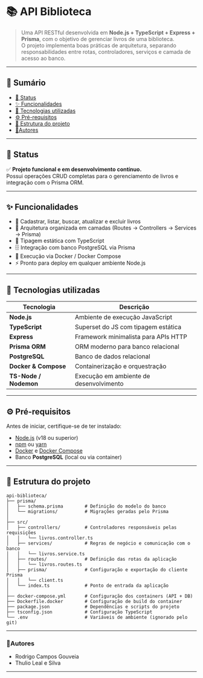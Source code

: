 # 📚 API Biblioteca

> Uma API RESTful desenvolvida em **Node.js + TypeScript + Express + Prisma**, com o objetivo de gerenciar livros de uma biblioteca.  
> O projeto implementa boas práticas de arquitetura, separando responsabilidades entre rotas, controladores, serviços e camada de acesso ao banco.

---

## 🧭 Sumário

- [📌 Status](#-status)
- [✨ Funcionalidades](#-funcionalidades)
- [🧱 Tecnologias utilizadas](#-tecnologias-utilizadas)
- [⚙️ Pré-requisitos](#️-pré-requisitos)
- [📁 Estrutura do projeto](#-estrutura-do-projeto)
- [🔹Autores](#-autores)

---

## 📌 Status

✅ **Projeto funcional e em desenvolvimento contínuo.**  
Possui operações CRUD completas para o gerenciamento de livros e integração com o Prisma ORM.

---

## ✨ Funcionalidades

- 📖 Cadastrar, listar, buscar, atualizar e excluir livros  
- 🧩 Arquitetura organizada em camadas (Routes → Controllers → Services → Prisma)  
- 🔧 Tipagem estática com TypeScript  
- 🗄 Integração com banco PostgreSQL via Prisma  
- 🐳 Execução via Docker / Docker Compose  
- ⚡️ Pronto para deploy em qualquer ambiente Node.js

---

## 🧱 Tecnologias utilizadas

| Tecnologia | Descrição |
|-------------|------------|
| **Node.js** | Ambiente de execução JavaScript |
| **TypeScript** | Superset do JS com tipagem estática |
| **Express** | Framework minimalista para APIs HTTP |
| **Prisma ORM** | ORM moderno para banco relacional |
| **PostgreSQL** | Banco de dados relacional |
| **Docker & Compose** | Containerização e orquestração |
| **TS-Node / Nodemon** | Execução em ambiente de desenvolvimento |

---

## ⚙️ Pré-requisitos

Antes de iniciar, certifique-se de ter instalado:

- [Node.js](https://nodejs.org/en/) (v18 ou superior)  
- [npm](https://www.npmjs.com/) ou [yarn](https://yarnpkg.com/)  
- [Docker](https://www.docker.com/) e [Docker Compose](https://docs.docker.com/compose/)  
- Banco **PostgreSQL** (local ou via container)

---

## 📁 Estrutura do projeto
```
api-biblioteca/
├── prisma/
│   ├── schema.prisma        # Definição do modelo do banco
│   └── migrations/          # Migrações geradas pelo Prisma
│
├── src/
│   ├── controllers/         # Controladores responsáveis pelas requisições
│   │   └── livros.controller.ts
│   ├── services/            # Regras de negócio e comunicação com o banco
│   │   └── livros.service.ts
│   ├── routes/              # Definição das rotas da aplicação
│   │   └── livros.routes.ts
│   ├── prisma/              # Configuração e exportação do cliente Prisma
│   │   └── client.ts
│   └── index.ts             # Ponto de entrada da aplicação
│
├── docker-compose.yml       # Configuração dos containers (API + DB)
├── Dockerfile.docker        # Configuração de build do container
├── package.json             # Dependências e scripts do projeto
├── tsconfig.json            # Configuração TypeScript
└── .env                     # Variáveis de ambiente (ignorado pelo git)
```
---

### 🔹Autores
- Rodrigo Campos Gouveia
- Thulio Leal e Silva
---
